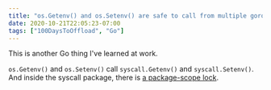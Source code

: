 ```yaml
---
title: "os.Getenv() and os.Setenv() are safe to call from multiple goroutines simultaneously"
date: 2020-10-21T22:05:23-07:00
tags: ["100DaysToOffload", "Go"]
---
```


This is another Go thing I've learned at work.

`os.Getenv()` and `os.Setenv()` call `syscall.Getenv()` and `syscall.Setenv()`. And inside the syscall package, there is [a package-scope lock](https://github.com/golang/go/blob/af09ff1981063b28705726a86b913dfa98d70942/src/syscall/env_unix.go#L21).
